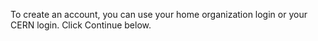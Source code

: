 To create an account, you can use your home organization login or your CERN login. Click Continue below.